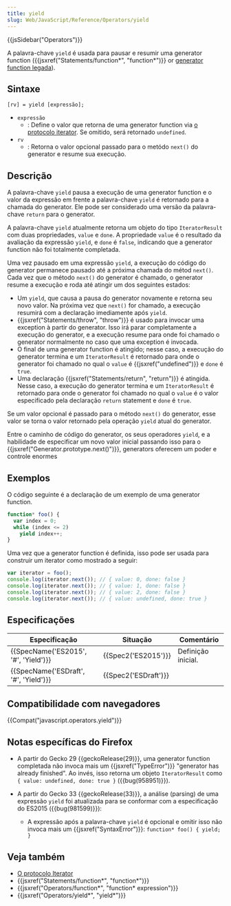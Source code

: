 ```yaml
---
title: yield
slug: Web/JavaScript/Reference/Operators/yield
---
```


{{jsSidebar("Operators")}}

A palavra-chave `yield` é usada para pausar e resumir uma generator function ({{jsxref("Statements/function*", "function*")}} or [generator function legada](/pt-BR/docs/Web/JavaScript/Reference/Statements/Legacy_generator_function)).

## Sintaxe

```
[rv] = yield [expressão];
```

- `expressão`
  - : Define o valor que retorna de uma generator function via [o protocolo iterator](/pt-BR/docs/Web/JavaScript/Reference/Iteration_protocols#The_iterator_protocol). Se omitido, será retornado `undefined`.
- `rv`
  - : Retorna o valor opcional passado para o metódo `next()` do generator e resume sua execução.

## Descrição

A palavra-chave `yield` pausa a execução de uma generator function e o valor da expressão em frente a palavra-chave `yield` é retornado para a chamada do generator. Ele pode ser considerado uma versão da palavra-chave `return` para o generator.

A palavra-chave `yield` atualmente retorna um objeto do tipo `IteratorResult` com duas propriedades, `value` e `done`. A propriedade `value` é o resultado da avaliação da expressão `yield`, e `done` é `false`, indicando que a generator function não foi totalmente completada.

Uma vez pausado em uma expressão `yield`, a execução do código do generator permanece pausado até a próxima chamada do métod `next()`. Cada vez que o método `next()` do generator é chamado, o generator resume a execução e roda até atingir um dos seguintes estados:

- Um `yield`, que causa a pausa do generator novamente e retorna seu novo valor. Na próxima vez que `next()` for chamado, a execução resumirá com a declaração imediamente após `yield`.
- {{jsxref("Statements/throw", "throw")}} é usado para invocar uma exception à partir do generator. Isso irá parar completamente a execução do generator, e a execução resume para onde foi chamado o generator normalmente no caso que uma exception é invocada.
- O final de uma generator function é atingido; nesse caso, a execução do generator termina e um `IteratorResult` é retornado para onde o generator foi chamado no qual o `value` é {{jsxref("undefined")}} e `done` é `true`.
- Uma declaração {{jsxref("Statements/return", "return")}} é atingida. Nesse caso, a execução do generator termina e um `IteratorResult` é retornado para onde o generator foi chamado no qual o `value` é o valor especificado pela declaração `return` statement e `done` é `true`.

Se um valor opcional é passado para o método `next()` do generator, esse valor se torna o valor retornado pela operação `yield` atual do generator.

Entre o caminho de código do generator, os seus operadores `yield`, e a habilidade de especificar um novo valor inicial passando isso para o {{jsxref("Generator.prototype.next()")}}, generators oferecem um poder e controle enormes

## Exemplos

O código seguinte é a declaração de um exemplo de uma generator function.

```js
function* foo() {
  var index = 0;
  while (index <= 2)
    yield index++;
}
```

Uma vez que a generator function é definida, isso pode ser usada para construir um iterator como mostrado a seguir:

```js
var iterator = foo();
console.log(iterator.next()); // { value: 0, done: false }
console.log(iterator.next()); // { value: 1, done: false }
console.log(iterator.next()); // { value: 2, done: false }
console.log(iterator.next()); // { value: undefined, done: true }
```

## Especificações

| Especificação                                    | Situação                     | Comentário         |
| ------------------------------------------------ | ---------------------------- | ------------------ |
| {{SpecName('ES2015', '#', 'Yield')}} | {{Spec2('ES2015')}}     | Definição inicial. |
| {{SpecName('ESDraft', '#', 'Yield')}} | {{Spec2('ESDraft')}} |                    |

## Compatibilidade com navegadores

{{Compat("javascript.operators.yield")}}

## Notas específicas do Firefox

- A partir do Gecko 29 {{geckoRelease(29)}}, uma generator function completada não invoca mais um {{jsxref("TypeError")}} "generator has already finished". Ao invés, isso retorna um objeto `IteratorResult` como `{ value: undefined, done: true }` ({{bug(958951)}}).
- A partir do Gecko 33 {{geckoRelease(33)}}, a análise (parsing) de uma expressão `yield` foi atualizada para se conformar com a especificação do ES2015 ({{bug(981599)}}):

  - A expressão após a palavra-chave `yield` é opcional e omitir isso não invoca mais um {{jsxref("SyntaxError")}}: `function* foo() { yield; }`

## Veja também

- [O protocolo Iterator](/pt-BR/docs/Web/JavaScript/Guide/The_Iterator_protocol)
- {{jsxref("Statements/function*", "function*")}}
- {{jsxref("Operators/function*", "function* expression")}}
- {{jsxref("Operators/yield*", "yield*")}}
